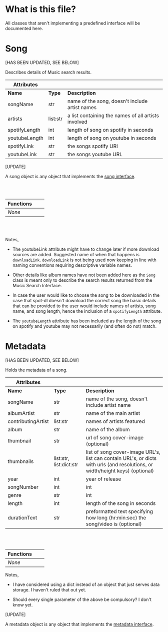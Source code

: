 # What is this file?

All classes that aren't implementing a predefined interface will be documented
here.

# Song

[HAS BEEN UPDATED, SEE BELOW]

Describes details of Music search results.

| Attributes | | |
| --- | --- | --- |
| **Name** | **Type** | **Description** |
| songName | str | name of the song, doesn't include artist names |
| artists | list:str | a list containing the names of all artists involved |
| spotifyLength | int | length of song on spotify in seconds |
| youtubeLength | int | length of song on youtube in seconds |
| spotifyLink | str | the songs spotify URI |
| youtubeLink | str | the songs youtube URL |

[UPDATE]

A song object is any object that implements the
[song interface](interfaces.md#04.%20Song%20Object%20Interface).

<br><br>

| Functions | | |
| --- | --- | --- |
| *None* | | |

<br><br>

Notes,

- The youtubeLink attribute might have to change later if more download
sources are added. Suggested name of when that happens is `downloadLink`.
`downloadLink` is not being used now keeping in line with naming conventions
requiring descriptive variable names.

- Other details like album names have not been added here as the `Song` class
is meant only to describe the search results returned from the Music Search
Interface.

- In case the user would like to choose the song to be downloaded in the case
that spot-dl doesn't download the correct song the basic details that can be
provided to the user would include names of artists, song name, and song
length, hence the inclusion of a `spotifyLength` attribute.

 - The `youtubeLength` attribute has been included as the length of the song on
 spotify and youtube may not necessarily (and often do not) match.

 # Metadata

[HAS BEEN UPDATED, SEE BELOW]

Holds the metadata of a song.

| Attributes | | |
| --- | --- | --- |
| **Name** | **Type** | **Description** |
| songName | str | name of the song, doesn't include artist name |
| albumArtist | str | name of the main artist |
| contributingArtist | list:str | names of artists featured |
| album | str | name of the album |
| thumbnail | str | url of song cover-image (optional) |
| thumbnails | list:str, list:dict:str | list of song cover-image URL's, list can contain URL's, or dicts with urls (and resolutions, or width/height keys) (optional) |
| year | int | year of release |
| songNumber | int | int |
| genre | str | int |
| length | int | length of the song in seconds |
| durationText | str | preformatted text specifying how long (hr:min:sec) the song/video is (optional)

<br><br>

| Functions | | |
| --- | --- | --- |
| *None* | | |

Notes,

- I have considered using a dict instead of an object that just serves data
storage. I haven't ruled that out yet.

- Should every single parameter of the above be compulsory? I don't know yet.

[UPDATE]

A metadata object is any object that implements the
[metadata interface](interfaces.md#03.%20Metadata%20Object%20Interface).